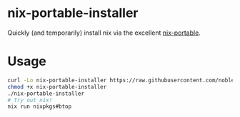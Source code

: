 # nix-portable-installer
Quickly (and temporarily) install nix via the excellent [nix-portable](https://github.com/DavHau/nix-portable).

# Usage
```bash
curl -Lo nix-portable-installer https://raw.githubusercontent.com/noblepayne/nix-portable-installer/main/nix-portable-installer
chmod +x nix-portable-installer
./nix-portable-installer
# Try out nix!
nix run nixpkgs#btop
```
